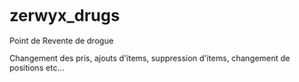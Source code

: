 # zerwyx_drugs
Point de Revente de drogue

Changement des pris, ajouts d'items, suppression d'items, changement de positions etc...
